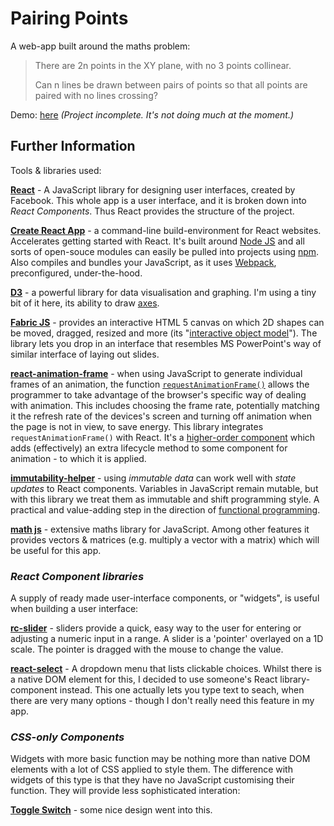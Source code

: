 # Pairing Points

A web-app built around the maths problem:

>There are 2n points in the XY plane, with no 3 points collinear.
>
>Can n lines be drawn between pairs of points so that all points are paired with no lines crossing?

Demo: [here](http://ralphbarton.co.uk/PairingPoints) _(Project incomplete. It's not doing much at the moment.)_

## Further Information

Tools & libraries used:

**[React](https://reactjs.org/)** - A JavaScript library for designing user interfaces, created by Facebook. This whole app is a user interface, and it is broken down into _React Components_. Thus React provides the structure of the project.

**[Create React App](https://github.com/facebook/create-react-app)** - a
command-line build-environment for React websites. Accelerates getting started with React. It's built around [Node JS](https://nodejs.org/en/) and all sorts of open-souce modules can easily be pulled into projects using [npm](https://www.npmjs.com/). Also compiles and bundles your JavaScript, as it uses [Webpack](https://webpack.js.org/), preconfigured, under-the-hood. 

**[D3](https://d3js.org/)** - a powerful library for data visualisation and graphing. I'm using a tiny bit of it here, its ability to draw [axes](https://github.com/d3/d3-axis).

**[Fabric JS](http://fabricjs.com/)** - provides an interactive HTML 5 canvas on which 2D shapes can be moved, dragged, resized and more (its "[interactive object model](http://fabricjs.com/fabric-intro-part-1)"). The library lets you drop in an interface that resembles MS PowerPoint's way of similar interface of laying out slides.

**[react-animation-frame](https://github.com/jamesseanwright/react-animation-frame)** - when using JavaScript to generate individual frames of an animation, the function [`requestAnimationFrame()`](https://developer.mozilla.org/en-US/docs/Web/API/window/requestAnimationFrame) allows the programmer to take advantage of the browser's specific way of dealing with animation. This includes choosing the frame rate, potentially matching it the refresh rate of the devices's screen and turning off animation when the page is not in view, to save energy. This library integrates `requestAnimationFrame()` with React. It's a [higher-order component](https://reactjs.org/docs/higher-order-components.html) which adds (effectively) an extra lifecycle method to some component for animation - to which it is applied.

**[immutability-helper](https://github.com/kolodny/immutability-helper)** - using *immutable data* can work well with *state updates* to React components. Variables in JavaScript remain mutable, but with this library we treat them as immutable and shift programming style. A practical and value-adding step in the direction of [functional programming](https://en.wikipedia.org/wiki/Functional_programming).

**[math js](http://mathjs.org/)** - extensive maths library for JavaScript. Among other features it provides vectors & matrices (e.g. multiply a vector with a matrix) which will be useful for this app.

### _React Component libraries_

A supply of ready made user-interface components, or "widgets", is useful when building a user interface:

**[rc-slider](https://github.com/react-component/slider)** - sliders provide a quick, easy way to the user for entering or adjusting a numeric input in a range. A slider is a 'pointer' overlayed on a 1D scale. The pointer is dragged with the mouse to change the value.

**[react-select](http://jedwatson.github.io/react-select/)** - A dropdown menu that lists clickable choices. Whilst there is a native DOM element for this, I decided to use someone's React library-component instead. This one actually lets you type text to seach, when there are very many options - though I don't really need this feature in my app.

### _CSS-only Components_

Widgets with more basic function may be nothing more than native DOM elements with a lot of CSS applied to style them. The difference with widgets of this type is that they have no JavaScript customising their function. They will provide less sophisticated interation:

**[Toggle Switch](https://codemyui.com/toggle-switch-with-onoff-state/)** - some nice design went into this.

